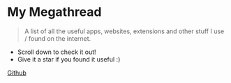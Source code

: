 <!-- _coverpage.md -->

# My Megathread

> A list of all the useful apps, websites, extensions and other stuff I use / found on the internet. 

- Scroll down to check it out!
- Give it a star if you found it useful :)

[Github](https://github.com/sajayprakash/megathread)